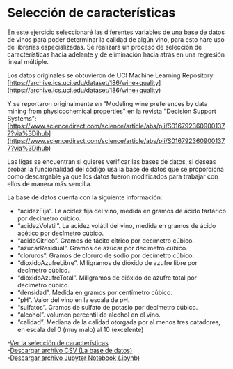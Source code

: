 # Selección de características 

En este ejercicio seleccionaré las diferentes variables de una base de datos de vinos para poder determinar la calidad de algún vino, para esto hare uso de librerías especializadas. Se realizará un proceso de selección de características hacia adelante y de eliminación hacia atrás en una regresión lineal múltiple.

Los datos originales se obtuvieron de UCI Machine Learning Repository:   
[https://archive.ics.uci.edu/dataset/186/wine+quality](https://archive.ics.uci.edu/dataset/186/wine+quality)

Y se reportaron originalmente en "Modeling wine preferences by data mining from physicochemical properties" en la revista "Decision Support Systems":  
[https://www.sciencedirect.com/science/article/abs/pii/S0167923609001377?via%3Dihub](https://www.sciencedirect.com/science/article/abs/pii/S0167923609001377?via%3Dihub)

Las ligas se encuentran si quieres verificar las bases de datos, si deseas probar la funcionalidad del código usa la base de datos que se proporciona como descargable ya que los datos fueron modificados para trabajar con ellos de manera más sencilla.

La base de datos cuenta con la siguiente información:  
  
* “acidezFija”. La acidez fija del vino, medida en gramos de ácido tartárico por decímetro
cúbico.  
* “acidezVolatil”. La acidez volátil del vino, medida en gramos de ácido acético por
decímetro cúbico.  
* “acidoCitrico”. Gramos de tácito cítrico por decímetro cúbico.  
* “azucarResidual”. Gramos de azúcar por decímetro cúbico.  
* “cloruros”. Gramos de cloruro de sodio por decímetro cúbico.  
* “dioxidoAzufreLibre”. Miligramos de dióxido de azufre libre por decímetro cúbico.  
* “dioxidoAzufreTotal”. Miligramos de dióxido de azufre total por decímetro cúbico.  
* “densidad”. Medida en gramos por centímetro cúbico.  
* “pH”. Valor del vino en la escala de pH.  
* “sulfatos”. Gramos de sulfato de potasio por decímetro cúbico.  
* “alcohol”. volumen percentil de alcohol en el vino.  
* “calidad”. Mediana de la calidad otorgada por al menos tres catadores, en escala del 0
(muy malo) al 10 (excelente)  

-[Ver la selección de características](SeleccionVariables.html)    
-[Descargar archivo CSV (La base de datos)](Datos1_4.csv)    
-[Descargar archivo Jupyter Notebook (.ipynb)](SeleccionVariables.ipynb)
